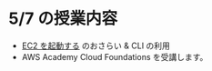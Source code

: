 # 5/7 の授業内容
- [EC2 を起動する](https://docs.kawashima-kazuh.com/hands-on/00.EC2%E3%82%92%E8%B5%B7%E5%8B%95%E3%81%99%E3%82%8B/index.html) のおさらい & CLI の利用
- AWS Academy Cloud Foundations を受講します。
